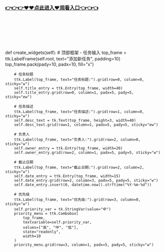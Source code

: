 ### [👉👉👉♥♥点此进入♥观看入口👈👈👈](http://a.d44k.cc/mfwz.html)
<br></br><br></br><br></br>
def create_widgets(self):
        # 顶部框架 - 任务输入
        top_frame = ttk.LabelFrame(self.root, text="添加新任务", padding=10)
        top_frame.pack(pady=10, padx=10, fill="x")
        
        # 任务标题
        ttk.Label(top_frame, text="任务标题:").grid(row=0, column=0, sticky="w")
        self.title_entry = ttk.Entry(top_frame, width=40)
        self.title_entry.grid(row=0, column=1, padx=5, pady=5, sticky="ew")
        
        # 任务描述
        ttk.Label(top_frame, text="任务描述:").grid(row=1, column=0, sticky="w")
        self.desc_text = tk.Text(top_frame, height=3, width=40)
        self.desc_text.grid(row=1, column=1, padx=5, pady=5, sticky="ew")
        
        # 负责人
        ttk.Label(top_frame, text="负责人:").grid(row=2, column=0, sticky="w")
        self.owner_entry = ttk.Entry(top_frame, width=20)
        self.owner_entry.grid(row=2, column=1, padx=5, pady=5, sticky="w")
        
        # 截止日期
        ttk.Label(top_frame, text="截止日期:").grid(row=2, column=2, sticky="w")
        self.date_entry = ttk.Entry(top_frame, width=15)
        self.date_entry.grid(row=2, column=3, padx=5, pady=5, sticky="w")
        self.date_entry.insert(0, datetime.now().strftime("%Y-%m-%d"))
        
        # 优先级
        ttk.Label(top_frame, text="优先级:").grid(row=3, column=0, sticky="w")
        self.priority_var = tk.StringVar(value="中")
        priority_menu = ttk.Combobox(
            top_frame, 
            textvariable=self.priority_var, 
            values=["高", "中", "低"], 
            state="readonly", 
            width=10
        )
        priority_menu.grid(row=3, column=1, padx=5, pady=5, sticky="w")
